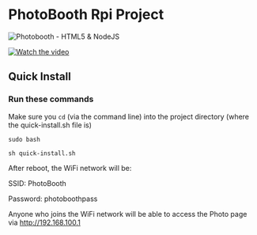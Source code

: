 # PhotoBooth Rpi Project

![Photobooth - HTML5 & NodeJS](https://photobooth.raymondlewisjones.com/images/card.jpg)

[![Watch the video](https://photobooth.raymondlewisjones.com/images/preview.jpg?r=123)](https://www.youtube.com/watch?v=kW3Qoou4UmI)

## Quick Install
### Run these commands
Make sure you `cd` (via the command line) into the project directory (where the quick-install.sh file is)

`sudo bash`

`sh quick-install.sh`

After reboot, the WiFi network will be:

SSID: PhotoBooth

Password: photoboothpass

Anyone who joins the WiFi network will be able to access the Photo page via http://192.168.100.1
